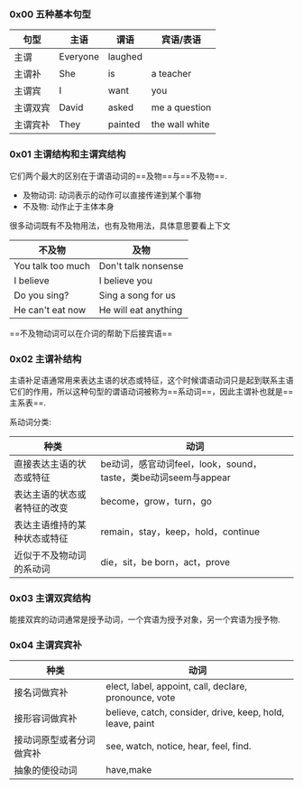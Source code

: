 ### 0x00 五种基本句型

| 句型     | 主语     | 谓语    | 宾语/表语      |
| -------- | -------- | ------- | -------------- |
| 主谓     | Everyone | laughed |                |
| 主谓补   | She      | is      | a teacher      |
| 主谓宾   | I        | want    | you            |
| 主谓双宾 | David    | asked   | me a question  |
| 主谓宾补 | They     | painted | the wall white |



### 0x01 主谓结构和主谓宾结构

它们两个最大的区别在于谓语动词的==及物==与==不及物==.

- 及物动词: 动词表示的动作可以直接传递到某个事物
- 不及物: 动作止于主体本身



很多动词既有不及物用法，也有及物用法，具体意思要看上下文

| 不及物            | 及物                 |
| ----------------- | -------------------- |
| You talk too much | Don't talk nonsense  |
| I believe         | I believe you        |
| Do you sing?      | Sing a song for us   |
| He can't eat now  | He will eat anything |



==不及物动词可以在介词的帮助下后接宾语==



### 0x02 主谓补结构

主语补足语通常用来表达主语的状态或特征，这个时候谓语动词只是起到联系主语它们的作用，所以这种句型的谓语动词被称为==系动词==，因此主谓补也就是==主系表==.

系动词分类:

| 种类                         | 动词                                                         |
| ---------------------------- | ------------------------------------------------------------ |
| 直接表达主语的状态或特征     | be动词，感官动词feel，look，sound，taste，类be动词seem与appear |
| 表达主语的状态或者特征的改变 | become，grow，turn，go                                       |
| 表达主语维持的某种状态或特征 | remain，stay，keep，hold，continue                           |
| 近似于不及物动词的系动词     | die，sit，be born，act，prove                                |



### 0x03 主谓双宾结构

能接双宾的动词通常是授予动词，一个宾语为授予对象，另一个宾语为授予物. 



### 0x04 主谓宾宾补

| 种类                     | 动词                                                      |
| ------------------------ | --------------------------------------------------------- |
| 接名词做宾补             | elect, label, appoint, call, declare, pronounce, vote     |
| 接形容词做宾补           | believe, catch, consider, drive, keep, hold, leave, paint |
| 接动词原型或者分词做宾补 | see, watch, notice, hear, feel, find.                     |
| 抽象的使役动词           | have,make                                                 |